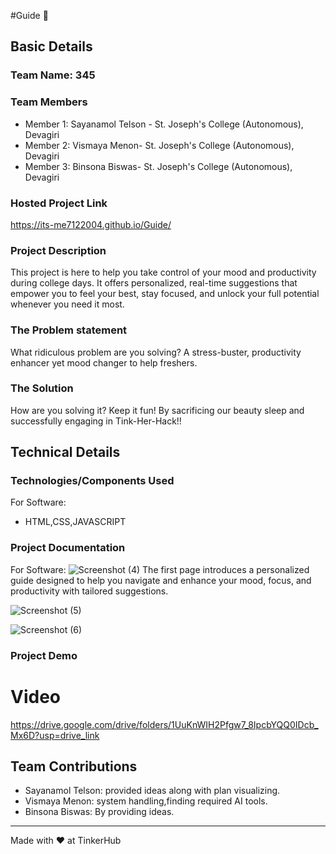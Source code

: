 #Guide 🎯


## Basic Details
### Team Name: 345


### Team Members
- Member 1: Sayanamol Telson - St. Joseph's College (Autonomous), Devagiri
- Member 2: Vismaya Menon- St. Joseph's College (Autonomous), Devagiri
- Member 3:  Binsona Biswas- St. Joseph's College (Autonomous), Devagiri

### Hosted Project Link
https://its-me7122004.github.io/Guide/
### Project Description
This project is here to help you take control of your mood and productivity during college days. It offers personalized, real-time suggestions that empower you to feel your best, stay focused, and unlock your full potential whenever you need it most.
### The Problem statement
What ridiculous problem are you solving?
A  stress-buster, productivity enhancer yet mood changer to help freshers.
### The Solution
How are you solving it? Keep it fun!
By sacrificing our beauty sleep and successfully engaging in Tink-Her-Hack!!
## Technical Details
### Technologies/Components Used
For Software:
- HTML,CSS,JAVASCRIPT

### Project Documentation
For Software:
![Screenshot (4)](https://github.com/user-attachments/assets/bc735df7-fb61-4bda-a609-35f2fcddd27d)
The first page introduces a personalized guide designed to help you navigate and enhance your mood, focus, and productivity with tailored suggestions.

![Screenshot (5)](https://github.com/user-attachments/assets/e808793c-402a-4998-9c11-7dc19612fde5)

![Screenshot (6)](https://github.com/user-attachments/assets/69618010-6b86-43f2-ac85-50bfb05d8533)

### Project Demo
# Video
https://drive.google.com/drive/folders/1UuKnWIH2Pfgw7_8IpcbYQQ0IDcb_Mx6D?usp=drive_link

## Team Contributions
- Sayanamol Telson: provided ideas along with plan visualizing. 
- Vismaya Menon: system handling,finding required AI tools. 
- Binsona Biswas: By providing ideas.

---
Made with ❤️ at TinkerHub
